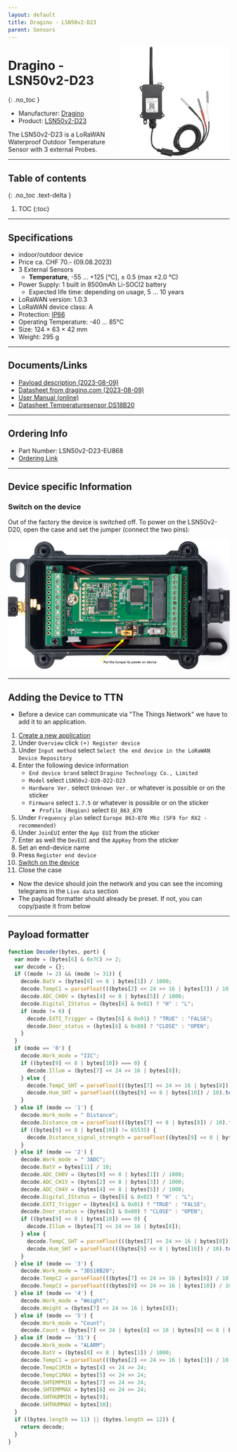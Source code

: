 ```yaml
---
layout: default
title: Dragino - LSN50v2-D23
parent: Sensors
---
```


<img src="https://github.com/hslu-ige-laes/lora-devices-ttn/raw/master/docs/sensors/dragino-lsn50v2-d23_01.jpg" width="250" align="right">

# Dragino - LSN50v2-D23
{: .no_toc }

- Manufacturer: <a href="https://www.dragino.com/" target="_blank">Dragino</a>
- Product: <a href="https://www.dragino.com/products/temperature-humidity-sensor/item/193-lsn50v2-d23.html" target="_blank">LSN50v2-D23</a>

The LSN50v2-D23 is a LoRaWAN Waterproof Outdoor Temperature Sensor with 3 external Probes.

---

## Table of contents
{: .no_toc .text-delta }

1. TOC
{:toc}

---

## Specifications

- indoor/outdoor device
- Price ca. CHF 70.- (09.08.2023)
- 3 External Sensors
  - **Temperature**, -55 ... +125 [°C], ± 0.5 (max ±2.0 °C)
- Power Supply: 1 built in 8500mAh Li-SOCI2 battery
  - Expected life time: depending on usage, 5 ... 10 years
- LoRaWAN version: 1.0.3
- LoRaWAN device class: A
- Protection: [IP66](https://en.wikipedia.org/wiki/IP_Code)
- Operating Temperature: -40 ... 85°C
- Size: 124 × 63 × 42 mm
- Weight: 295 g

---

## Documents/Links
- [Payload description (2023-08-09)](https://github.com/hslu-ige-laes/lora-devices-ttn/raw/master/docs/sensors/dragino-lsn50v2-d23_04.txt)
- [Datasheet from dragino.com (2023-08-09)](https://github.com/hslu-ige-laes/lora-devices-ttn/raw/master/docs/sensors/dragino-lsn50v2-d23_03.pdf)
- [User Manual (online)](http://wiki.dragino.com/xwiki/bin/view/Main/User%20Manual%20for%20LoRaWAN%20End%20Nodes/LSN50v2-D20-D22-D23%20LoRaWAN%20Temperature%20Sensor%20User%20Manual)
- [Datasheet Temperaturesensor DS18B20](https://github.com/hslu-ige-laes/lora-devices-ttn/raw/master/docs/sensors/dragino-lsn50v2-d23_02.pdf)

---

## Ordering Info
- Part Number: LSN50v2-D23-EU868
- [Ordering Link](https://www.bastelgarage.ch/lsn50v2-d23-lorawan-3-kanal-temperatursensor-node-868mhz?search=lsn50%20v2)

---

## Device specific Information

### Switch on the device
Out of the factory the device is switched off. To power on the LSN50v2-D20, open the case and set the jumper (connect the two pins):

![Switching between active and sleep mode (switch off / on, reset)](https://github.com/hslu-ige-laes/lora-devices-ttn/raw/master/docs/sensors/dragino-lsn50v2-d23_05.png "Power on the LSN50v2-D20")

---

## Adding the Device to TTN
- Before a device can communicate via "The Things Network" we have to add it to an application.<br>

1. [Create a new application](https://hslu-ige-laes.github.io/lora-devices-ttn/docs/getting_started#create-a-new-application)
2. Under `Overview` click `(+) Register device`
3. Under `Input method` select `Select the end device in the LoRaWAN Device Repository`
4. Enter the following device information
   - `End device brand` select `Dragino Technology Co., Limited`
   - `Model` select `LSN50v2-D20-D22-D23`
   - `Hardware Ver.` select `Unknown Ver.` or whatever is possible or on the sticker
   - `Firmware` select `1.7.5` or whatever is possible or on the sticker
	 - `Profile (Region)` select `EU_863_870`
5. Under `Frequency plan` select `Europe 863-870 Mhz (SF9 for RX2 - recommended)`
6. Under `JoinEUI` enter the `App EUI` from the sticker
7. Enter as well the `DevEUI` and the `AppKey` from the sticker
8. Set an end-device name
9. Press `Register end device`
10. [Switch on the device](https://hslu-ige-laes.github.io/lora-devices-ttn/docs/dragino-lsn50v2-d23#switch-on-the-device)
11. Close the case

- Now the device should join the network and you can see the incoming telegrams in the `Live data` section
- The payload formatter should already be preset. If not, you can copy/paste it from below

---

## Payload formatter

```javascript
function Decoder(bytes, port) {
  var mode = (bytes[6] & 0x7C) >> 2;
  var decode = {};
  if ((mode != 2) && (mode != 31)) {
    decode.BatV = (bytes[0] << 8 | bytes[1]) / 1000;
    decode.TempC1 = parseFloat(((bytes[2] << 24 >> 16 | bytes[3]) / 10).toFixed(2));
    decode.ADC_CH0V = (bytes[4] << 8 | bytes[5]) / 1000;
    decode.Digital_IStatus = (bytes[6] & 0x02) ? "H" : "L";
    if (mode != 6) {
      decode.EXTI_Trigger = (bytes[6] & 0x01) ? "TRUE" : "FALSE";
      decode.Door_status = (bytes[6] & 0x80) ? "CLOSE" : "OPEN";
    }
  }
  if (mode == '0') {
    decode.Work_mode = "IIC";
    if ((bytes[9] << 8 | bytes[10]) === 0) {
      decode.Illum = (bytes[7] << 24 >> 16 | bytes[8]);
    } else {
      decode.TempC_SHT = parseFloat(((bytes[7] << 24 >> 16 | bytes[8]) / 10).toFixed(2));
      decode.Hum_SHT = parseFloat(((bytes[9] << 8 | bytes[10]) / 10).toFixed(1));
    }
  } else if (mode == '1') {
    decode.Work_mode = " Distance";
    decode.Distance_cm = parseFloat(((bytes[7] << 8 | bytes[8]) / 10).toFixed(1));
    if ((bytes[9] << 8 | bytes[10]) != 65535) {
      decode.Distance_signal_strength = parseFloat((bytes[9] << 8 | bytes[10]).toFixed(0));
    }
  } else if (mode == '2') {
    decode.Work_mode = " 3ADC";
    decode.BatV = bytes[11] / 10;
    decode.ADC_CH0V = (bytes[0] << 8 | bytes[1]) / 1000;
    decode.ADC_CH1V = (bytes[2] << 8 | bytes[3]) / 1000;
    decode.ADC_CH4V = (bytes[4] << 8 | bytes[5]) / 1000;
    decode.Digital_IStatus = (bytes[6] & 0x02) ? "H" : "L";
    decode.EXTI_Trigger = (bytes[6] & 0x01) ? "TRUE" : "FALSE";
    decode.Door_status = (bytes[6] & 0x80) ? "CLOSE" : "OPEN";
    if ((bytes[9] << 8 | bytes[10]) === 0) {
      decode.Illum = (bytes[7] << 24 >> 16 | bytes[8]);
    } else {
      decode.TempC_SHT = parseFloat(((bytes[7] << 24 >> 16 | bytes[8]) / 10).toFixed(2));
      decode.Hum_SHT = parseFloat(((bytes[9] << 8 | bytes[10]) / 10).toFixed(1));
    }
  } else if (mode == '3') {
    decode.Work_mode = "3DS18B20";
    decode.TempC2 = parseFloat(((bytes[7] << 24 >> 16 | bytes[8]) / 10).toFixed(2));
    decode.TempC3 = parseFloat(((bytes[9] << 24 >> 16 | bytes[10]) / 10).toFixed(1));
  } else if (mode == '4') {
    decode.Work_mode = "Weight";
    decode.Weight = (bytes[7] << 24 >> 16 | bytes[8]);
  } else if (mode == '5') {
    decode.Work_mode = "Count";
    decode.Count = (bytes[7] << 24 | bytes[8] << 16 | bytes[9] << 8 | bytes[10]);
  } else if (mode == '31') {
    decode.Work_mode = "ALARM";
    decode.BatV = (bytes[0] << 8 | bytes[1]) / 1000;
    decode.TempC1 = parseFloat(((bytes[2] << 24 >> 16 | bytes[3]) / 10).toFixed(2));
    decode.TempC1MIN = bytes[4] << 24 >> 24;
    decode.TempC1MAX = bytes[5] << 24 >> 24;
    decode.SHTEMPMIN = bytes[7] << 24 >> 24;
    decode.SHTEMPMAX = bytes[8] << 24 >> 24;
    decode.SHTHUMMIN = bytes[9];
    decode.SHTHUMMAX = bytes[10];
  }
  if ((bytes.length == 11) || (bytes.length == 12)) {
    return decode;
  }
}
```